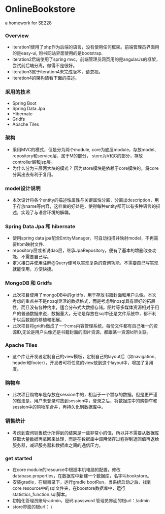 # OnlineBookstore
a homework for SE228

### Overview
- iteration1使用了php作为后端的语言，没有使用任何框架。前端管理员界面用的是easy-ui, 购书网站界面使用的是bootstrap.
- iteration2后端使用了spring mvc，前端管理员网页用的是angularJs的框架，尝试前后端分离，做得不是很好。
- iteration3属于iteration4未完成版本，请忽视。
- iteration4的架构请看下面的描述。

### 采用的技术
- Spring Boot
- Spring Data Jpa
- Hibernate
- Gridfs
- Apache Tiles

### 架构
- 采用MVC的模式，但是分为两个module, core为底层module，存放model、repository和service层，属于M的部分， store为V和C的部分，存放controller层和jsp层。
- 为什么分为三层两大块的模式？ 因为store模块是依赖于core模块的，将core分离出去有利于复用。

### model设计说明
- 本次设计将各个entity的描述性属性与关键属性分离，分离出description，用于存放name等内容，这样做的好处是，使得每种entity都可以有多种语言的描述，实现了与语言环境的解耦。

### Spring Data Jpa 和 hibernate
- 使用spring data jpa配合EntityManager，可自动扫描并映射model，不再需要hbm映射文件.
- repository层或者说dao层，继承JpaRepository，便有了基本的增删改查功能，不需要自己写。
- 定义接口并使用注解@Query便可以实现复杂的查询功能，不需要自己写实现就能使用，方便快捷。

### MongoDB 和 Gridfs
- 此次项目使用了mongoDB中的gridfs，用于存放书籍封面和用户头像。本次考虑的重点并不是nosql灵活的数据格式，而是考虑到nosql具有很好的拓展性，而且没有各种约束，适合分布式大数据存储。图片等多媒体资源相对于用户的普通数据来说，数据量大，无论是存放在sql中还是文件系统中，都不利于以后数据的移植和拓展。
- 此次项目将gridfs做成了一个cms内容管理系统，每份文件都有自己唯一的资源ID,无论是用户头像还是书籍封面的图片资源，都跟某一资源Id所关联。

### Apache Tiles
- 这个库让开发者定制自己的view模板，定制自己的layout后（如navigation、header和footer），开发者可将任意的view放到这个layout中，增加了复用度。


### 购物车
- 此次项目购物车是存放在session中的，相当于一个暂存的数据。但是更严谨的做法是，用户未登录时放到session中，登录之后，将数据库中的购物车和session中的购物车合并，再持久化到数据库中。


### 销售统计
- 考虑到查询销售统计所得到的结果是一些非常小的值，所以并不需要从数据库获取大量数据再拿回来处理，而是在数据库中调用储存过程得到返回值再返给服务器，减轻服务器和数据库之间的通信压力。


### get started
- 在core module的resource中根据本机电脑的配置，修改database.properties，在数据库中新建一个数据库，名字叫bookstore。
- 安装gradle，在根目录下，运行gradle bootRun，当系统启动之后，找到core resource中的sql文件夹，在boostore数据库中，运行statistics_function.sql脚本。
- 初始化管理员账号:admin，密码:password 管理员界面的根url：/admin
- store界面的根url： /
